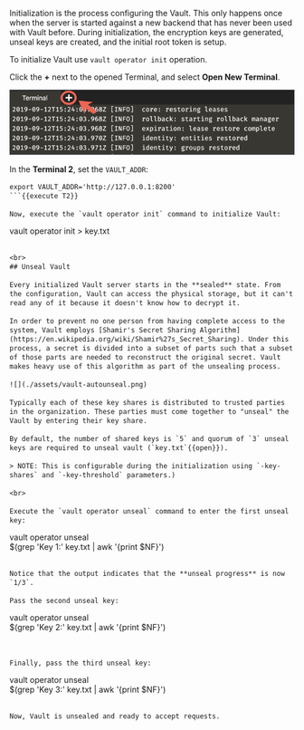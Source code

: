 Initialization is the process configuring the Vault. This only happens once when the server is started against a new backend that has never been used with Vault before. During initialization, the encryption keys are generated, unseal keys are created, and the initial root token is setup.

To initialize Vault use `vault operator init` operation.
<br>

Click the **+** next to the opened Terminal, and select **Open New Terminal**.

![New Terminal](./assets/ops-another-terminal.png)

In the **Terminal 2**, set the `VAULT_ADDR`:

```
export VAULT_ADDR='http://127.0.0.1:8200'
```{{execute T2}}

Now, execute the `vault operator init` command to initialize Vault:

```
vault operator init > key.txt
```{{execute T2}}

<br>
## Unseal Vault

Every initialized Vault server starts in the **sealed** state. From the configuration, Vault can access the physical storage, but it can't read any of it because it doesn't know how to decrypt it.

In order to prevent no one person from having complete access to the system, Vault employs [Shamir's Secret Sharing Algorithm](https://en.wikipedia.org/wiki/Shamir%27s_Secret_Sharing). Under this process, a secret is divided into a subset of parts such that a subset of those parts are needed to reconstruct the original secret. Vault makes heavy use of this algorithm as part of the unsealing process.

![](./assets/vault-autounseal.png)

Typically each of these key shares is distributed to trusted parties in the organization. These parties must come together to "unseal" the Vault by entering their key share.

By default, the number of shared keys is `5` and quorum of `3` unseal keys are required to unseal vault (`key.txt`{{open}}).  

> NOTE: This is configurable during the initialization using `-key-shares` and `-key-threshold` parameters.)

<br>

Execute the `vault operator unseal` command to enter the first unseal key:

```
vault operator unseal \
    $(grep 'Key 1:' key.txt | awk '{print $NF}')
```{{execute T2}}

Notice that the output indicates that the **unseal progress** is now `1/3`.

Pass the second unseal key:

```
vault operator unseal \
    $(grep 'Key 2:' key.txt | awk '{print $NF}')
```{{execute T2}}


Finally, pass the third unseal key:

```
vault operator unseal \
    $(grep 'Key 3:' key.txt | awk '{print $NF}')
```{{execute T2}}

Now, Vault is unsealed and ready to accept requests.
